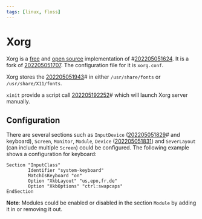 ```yaml
---
tags: [linux, floss]
---
```


# Xorg

Xorg is a [free](202110161030.md) and [open source](202110161031.md) implementation
of #[202205051624](202205051624.md). It is a fork of [202205051707](202205051707.md). The configuration file
for it is `xorg.conf`.

Xorg stores the [202205051943](202205051943.md)# in either `/usr/share/fonts` or
`/usr/share/X11/fonts`.

`xinit` provide a script call [202205192252](202205192252.md)# which will launch Xorg server manually.

## Configuration

There are several sections such as `InputDevice` ([202205051829](202205051829.md)# and
keyboard), `Screen`, `Monitor`, `Module`, `Device` ([202205051831](202205051831.md)) and
`SeverLayout` (can include multiple `Screen`) could be configured. The following
example shows a configuration for keyboard:

```
Section "InputClass"
        Identifier "system-keyboard"
        MatchIsKeyboard "on"
        Option "XkbLayout" "us,epo,fr,de"
        Option "XkbOptions" "ctrl:swapcaps"
EndSection
```

**Note**: Modules could be enabled or disabled in the section `Module` by adding
it in or removing it out.
